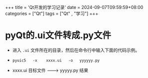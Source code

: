 +++
title = 'Qt开发的学习记录'
date = 2024-09-07T09:59:59+08:00
categories = ["Qt"]
tags = ["Qt" , "学习"]
+++



# 





































# pyQt的.ui文件转成.py文件



- 进入 `.ui` 文件所在的目录，然后在命令行中输入下面的代码示例。       

- `pyuic5   -x    xxxx.ui   -o   yyyyyy.py`          
- xxxx.ui  目标文件  --->   yyyyy.py 结果      












